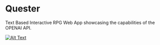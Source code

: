 # Quester
 Text Based Interactive RPG Web App showcasing the capabilities of the OPENAI API.
 
 [![Alt Text](https://img.youtube.com/vi/KHvLWjJLlnU/0.jpg)](https://www.youtube.com/embed/KHvLWjJLlnU)
